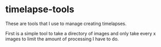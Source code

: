 # timelapse-tools

These are tools that I use to manage creating timelapses.

First is a simple tool to take a directory of images and only take every x images to limit the amount of processing I have to do.